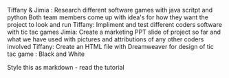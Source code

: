 Tiffany & Jimia : Research different software games with java scritpt and python 
Both team members come up with idea's for how they want the project to look and run
Tiffany: Impliment and test different coders software with tic tac games
Jimia: Create a marketing PPT slide of project so far and what we have used with pictures and attributions of any other coders involved
Tiffany: Create an HTML file with Dreamweaver for design of tic tac game : Black and White


Style this as markdown - read the tutorial
